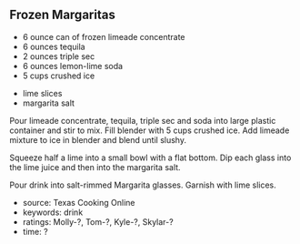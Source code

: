 Frozen Margaritas
-----------------

- 6 ounce can of frozen limeade concentrate
- 6 ounces tequila
- 2 ounces triple sec
- 6 ounces lemon-lime soda
- 5 cups crushed ice
<!-- -->
- lime slices
- margarita salt

Pour limeade concentrate, tequila, triple sec and soda into large
plastic container and stir to mix.  Fill blender with 5 cups crushed
ice.  Add limeade mixture to ice in blender and blend until slushy.

Squeeze half a lime into a small bowl with a flat bottom.  Dip each
glass into the lime juice and then into the margarita salt.

Pour drink into salt-rimmed Margarita glasses.  Garnish with lime
slices.

- source: Texas Cooking Online
- keywords: drink
- ratings: Molly-?, Tom-?, Kyle-?, Skylar-?
- time: ?
